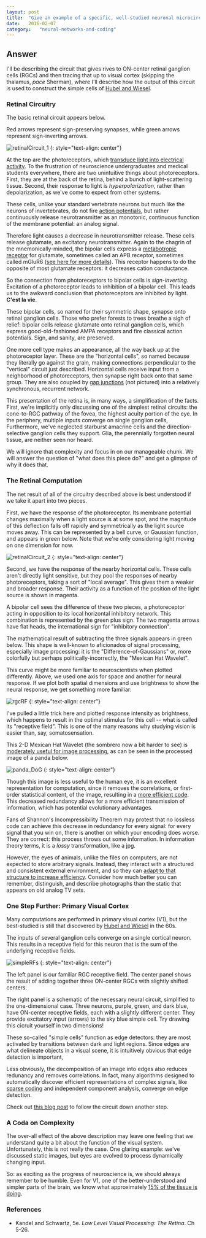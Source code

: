 ```yaml
---
layout: post
title:	"Give an example of a specific, well-studied neuronal microcircuit and describe how it performs a specific calculation."
date:	2016-02-07
category:	"neural-networks-and-coding"
---
```

## Answer

I'll be describing the circuit that gives rives to ON-center
retinal ganglion cells (RGCs) and then tracing that up to visual cortex
(skipping the thalamus, *pace* Sherman),
where I'll describe how the output of this circuit is used to construct
the simple cells of
[Hubel and Wiesel]({{site.baseurl}}/92vii).

### Retinal Circuitry

The basic retinal circuit appears below.

Red arrows represent sign-preserving synapses,
while green arrows represent sign-inverting arrows.

![retinalCircuit_1]
{: style="text-align: center"}

At the top are the photoreceptors, which
[transduce light into electrical activity]({{site.baseurl}}/01).
To the frustration of neuroscience undergraduates
and medical students everywhere, there are two unintuitive things about photoreceptors.
First, they are at the back of the retina, behind a bunch of light-scattering tissue.
Second, their response to light is *hyperpolarization*, rather than depolarization,
as we've come to expect from other systems.

These cells, unlike your standard vertebrate neurons but much like
the neurons of invertebrates, do not fire
[action potentials]({{site.baseurl}}/23),
but rather continuously release neurotransmitter as an monotonic,
continuous function of the membrane potential: an analog signal.

Therefore light causes a decrease in neurotransmitter release.
These cells release glutamate, an excitatory neurotransmitter.
Again to the chagrin of the mnemonically-minded,
the bipolar cells express a
[metabotropic receptor]({{site.baseurl}}/19)
for glutamate, sometimes called an APB receptor,
sometimes called mGluR6
([see here for more details](http://webvision.med.utah.edu/book/part-v-phototransduction-in-rods-and-cones/glutamate-and-glutamate-receptors-in-the-vertebrate-retina/)).
This receptor happens to do the opposite of most glutamate receptors:
it decreases cation conductance.

So the connection from photoreceptors to bipolar cells is *sign-inverting*.
Excitation of a photoreceptor leads to inhibition of a bipolar cell.
This leads us to the awkward conclusion that photoreceptors are inhibited by light.
**C'est la vie**.

These bipolar cells, so named for their symmetric shape,
synapse onto retinal ganglion cells.
Those who prefer forests to trees breathe a sigh of relief:
bipolar cells release glutamate onto retinal ganglion cells,
which express good-old-fashioned AMPA receptors
and fire classical action potentials.
Sign, and sanity, are preserved.

One more cell type makes an appearance,
all the way back up at the photoreceptor layer.
These are the "horizontal cells",
so named because they literally go against the grain,
making connections perpendicular to the "vertical"
circuit just described.
Horizontal cells receive input from a neighborhood of photoreceptors,
then synapse right back onto that same group.
They are also coupled by
[gap junctions]({{site.baseurl}}/31) (not pictured)
into a relatively synchronous, recurrent network.

This presentation of the retina is, in many ways, a simplification of the facts.
First, we're implicitly only discussing one of the simplest retinal circuits:
the cone-to-RGC pathway of the fovea, the highest acuity portion of the eye.
In the periphery, multiple inputs converge on single ganglion cells,
Furthermore, we've neglected starburst amacrine cells
and the direction-selective ganglion cells they support.
Glia, the perennially forgotten neural tissue, are neither seen nor heard.

We will ignore that complexity and focus in on our manageable chunk.
We will answer the question of "what does this piece do?"
and get a glimpse of why it does that.

### The Retinal Computation

The net result of all of the circuitry described above
is best understood if we take it apart into two pieces.

First, we have the response of the photoreceptor.
Its membrane potential changes maximally when a light source is at some spot,
and the magnitude of this deflection falls off rapidly
and symmetrically as the light source moves away.
This can be represented by a bell curve, or Gaussian function,
and appears in green below.
Note that we're only considering light moving on one dimension for now.

![retinalCircuit_2]
{: style="text-align: center"}

Second, we have the response of the nearby horizontal cells.
These cells aren't directly light sensitive,
but they pool the responses of nearby photoreceptors,
taking a sort of "local average".
This gives them a weaker and broader response.
Their activity as a function of the position of the light source is shown in magenta.

A bipolar cell sees the difference of these two pieces,
a photoreceptor acting in opposition to its local horizontal inhibitory network.
This combination is represented by the green plus sign.
The two magenta arrows have flat heads,
the international sign for "inhibitory connection".

The mathematical result of subtracting the three signals
appears in green below.
This shape is well-known to aficionados of signal processing,
especially image processing: it is the "Difference-of-Gaussians" or,
more colorfully but perhaps politically-incorrectly, the "Mexican Hat Wavelet".

This curve might be more familiar to neuroscientists when plotted differently.
Above, we used one axis for space and another for neural response.
If we plot both spatial dimensions and use brightness
to show the neural response,
we get something more familiar:

![rgcRF]
{: style="text-align: center"}

I've pulled a little trick here and plotted response intensity as brightness,
which happens to result in the optimal stimulus for this cell --
what is called its "receptive field".
This is one of the many reasons why studying vision is easier than, say, somatosensation.

This 2-D Mexican Hat Wavelet (the sombrero now a bit harder to see) is
[moderately useful for image processing](http://fourier.eng.hmc.edu/e161/lectures/gradient/node9.html),
as can be seen in the processed image of a panda below.

![panda_DoG]
{: style="text-align: center"}

Though this image is less useful to the human eye,
it is an excellent representation for computation,
since it removes the correlations,
or first-order statistical content, of the image, resulting in a
[more efficient code](http://www.ncbi.nlm.nih.gov/pubmed/22149669).
This decreased redundancy allows for a more efficient transmission of information,
which has potential evolutionary advantages.

Fans of Shannon's Incompressibility Theorem may protest that no lossless code
can achieve this decrease in redundancy for every signal:
for every signal that you win on, there is another on which your encoding does worse.
They are correct: this process throws out some information.
In information theory terms, it is a *lossy* transformation, like a jpg.

However, the eyes of animals, unlike the files on computers, are not expected to store
arbitrary signals. Instead, they interact with a structured and consistent external environment,
and so they can
[adapt to that structure to increase efficiency]({{site.baseurl}}/48).
Consider how much better you can remember, distinguish, and describe photographs than
the static that appears on old analog TV sets.

### One Step Further: Primary Visual Cortex

Many computations are performed in primary visual cortex (V1),
but the best-studied is still that discovered by
[Hubel and Wiesel]({{site.baseurl}}/02) in the 60s.

The inputs of several ganglion cells converge on a single cortical neuron.
This results in a receptive field for this neuron
that is the sum of the underlying receptive fields.

![simpleRFs]
{: style="text-align: center"}

The left panel is our familiar RGC receptive field.
The center panel shows the result of adding together three ON-center RGCs
with slightly shifted centers.

The right panel is a schematic of the necessary neural circuit,
simplified to the one-dimensional case.
Three neurons, purple, green, and dark blue, have ON-center receptive fields,
each with a slightly different center.
They provide excitatory input (arrows) to the sky blue simple cell.
Try drawing this cicruit yourself in two dimensions!

These so-called "simple cells" function as edge detectors:
they are most activated by transitions between dark and light regions.
Since edges are what delineate objects in a visual scene,
it is intuitively obvious that edge detection is important,

Less obviously, the decomposition of an image into edges
also reduces redunancy and removes correlations.
In fact, many algorithms designed to automatically discover
efficient representations of complex signals,
like
[sparse coding]({{site.baseurl}}/48)
and independent component analysis,
converge on edge detection.

Check out
[this blog post]({{site.baseurl}}/09)
to follow the circuit down another step.

### A Coda on Complexity

The over-all effect of the above description may leave one feeling
that we understand quite a bit about the function of the visual system.
Unfortunately, this is not really the case.
One glaring example: we've discussed static images,
but eyes are evolved to process dynamically changing input.

So: as exciting as the progress of neuroscience is,
we should always remember to be humble.
Even for V1, one of the better-understood and simpler parts of the brain,
we know what approximately
[15% of the tissue is doing](http://redwood.psych.cornell.edu/papers/olshausen_field_2004.pdf).

### References

* Kandel and Schwartz, 5e. _Low Level Visual Processing: The Retina_. Ch 5-26.

[retinalCircuit_1]: {{site.DBL}}/retinalCircuit_1.jpg
[retinalCircuit_2]: {{site.DBL}}/retinalCircuit_2.jpg
[rgcRF]: {{site.DBL}}/rgcRF.png
[panda_DoG]: {{site.DBL}}/panda_DoG.gif
[simpleRFs]: {{site.DBL}}/simpleRFs.png
